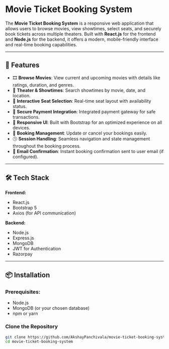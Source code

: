 #  Movie Ticket Booking System

The **Movie Ticket Booking System** is a responsive web application that allows users to browse movies, view showtimes, select seats, and securely book tickets across multiple theaters. Built with **React.js** for the frontend and **Node.js** for the backend, it offers a modern, mobile-friendly interface and real-time booking capabilities.

---

## 🚀 Features

- 🎞️ **Browse Movies**: View current and upcoming movies with details like ratings, duration, and genres.
- 🏢 **Theater & Showtimes**: Search showtimes by movie, date, and location.
- 💺 **Interactive Seat Selection**: Real-time seat layout with availability status.
- 🔐 **Secure Payment Integration**: Integrated payment gateway for safe transactions.
- 📱 **Responsive UI**: Built with Bootstrap for an optimized experience on all devices.
- 🔄 **Booking Management**: Update or cancel your bookings easily.
- 🕓 **Session Handling**: Seamless navigation and state management throughout the booking process.
- 📩 **Email Confirmation**: Instant booking confirmation sent to user email (if configured).

---

## 🛠️ Tech Stack

**Frontend:**
- React.js
- Bootstrap 5
- Axios (for API communication)

**Backend:**
- Node.js
- Express.js
- MongoDB
- JWT for Authentication
- Razorpay

---

## 📦 Installation

### Prerequisites:
- Node.js
- MongoDB (or your chosen database)
- npm or yarn

### Clone the Repository
```bash
git clone https://github.com/AkshayPanchivala/movie-ticket-booking-system.git
cd movie-ticket-booking-system
